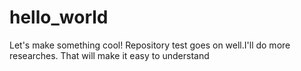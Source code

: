 # hello_world
Let's make something cool!
Repository test goes on well.I'll do more researches.
That will make it easy to understand 
